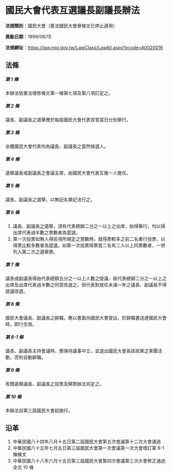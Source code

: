 # 國民大會代表互選議長副議長辦法


**法規類別**：國民大會（憲法國民大會章條文已停止適用）

**異動日期**：1999/06/15  

**法規網址**：https://law.moj.gov.tw/LawClass/LawAll.aspx?pcode=A0020016



## 法條
##### 第 1 條
本辦法依憲法增修條文第一條第七項及第八項訂定之。

##### 第 2 條
議長、副議長之選舉應於每屆國民大會代表宣誓當日分別舉行。

##### 第 3 條
全體國民大會代表均為議長、副議長之當然候選人。

##### 第 4 條
選舉議長或副議長之會議主席，由國民大會代表互推一人擔任。

##### 第 5 條
議長、副議長之選舉，以無記名單記法行之。

##### 第 6 條
1. 議長、副議長之選舉，須有代表總額二分之一以上之出席，始得舉行，均以得出席代表過半數之票數者為當選。
1. 第一次投票如無人得前項所規定之票數時，就得票較多之前二名重行投票，以得票比較多數者為當選。如第一次投票得票首二名有二人以上同票數者，一併列入第二次之選舉票。

##### 第 7 條
議長或副議長得由代表總額五分之一以上人數之提議，經代表總額二分之一以上之出席及出席代表過半數之同意改選之。但代表對就任未滿一年之議長、副議長不得提議改選。

##### 第 8 條
國民大會議長、副議長之辭職，應以書面向國民大會提出，於辭職書送達國民大會時，即行生效。

##### 第 8-1 條
議長、副議長主持會議時，應保持議事中立，並退出國民大會各該政黨之黨團活動，否則自動辭職。

##### 第 9 條
有關選舉議長、副議長之投票及開票辦法另定之。

##### 第 10 條
本辦法自第三屆國民大會起施行。

## 沿革
1. 中華民國八十四年八月十五日第二屆國民大會第五次會議第十二次大會通過
1. 中華民國八十五年七月五日第三屆國民大會第一次會議第一次大會增訂第 8-1  條條文
1. 中華民國八十八年六月十五日第三屆國民大會第四次會議第三次大會修正通過全文 10 條
